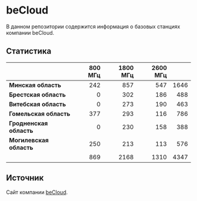 # beCloud
В данном репозитории содержится информация о базовых станциях компании beCloud.

## Статистика
&nbsp; | 800 МГц | 1800 МГц | 2600 МГц | &nbsp;
:--- | ---: | ---: | ---: | ---:
**Минская область** | 242 | 857 | 547 | 1646
**Брестская область** | 0 | 302 | 186 | 488
**Витебская область** | 0 | 273 | 190 | 463
**Гомельская область** | 377 | 293 | 116 | 786
**Гродненская область** | 0 |  230 | 158 | 388
**Могилевская область** | 250 | 213 | 113 | 576
&nbsp; | 869 |  2168 | 1310 | 4347

## Источник
Сайт компании [beCloud](https://becloud.by/customers/ob-lte-advanced).
